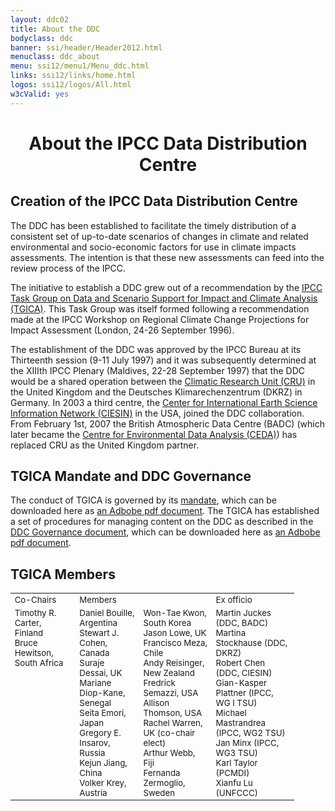 ```yaml
---
layout: ddc02
title: About the DDC
bodyclass: ddc
banner: ssi/header/Header2012.html
menuclass: ddc_about
menu: ssi12/menu1/Menu_ddc.html
links: ssi12/links/home.html
logos: ssi12/logos/All.html
w3cValid: yes
---
```

<div id="pagetitle">
  <h1 align="center">About the IPCC Data Distribution Centre</h1>
</div>
  <!-- End of Page Title Block -->

<div id="content">
  
  <p></p>
    
  <h2> Creation of the IPCC Data Distribution Centre</h2>
  
  <p>	The DDC has been established to facilitate the timely distribution of a consistent set of
  up-to-date scenarios of changes in climate and related environmental and socio-economic factors for
  use in climate impacts assessments. The intention is that these new assessments can feed into the
  review process of the IPCC.</p>
  
  <p>	The initiative to establish a DDC grew out of a recommendation by the
  <a href="http://www.ipcc.ch/activities/tgica.shtml" target="new">
  IPCC Task Group on Data and Scenario Support for Impact and Climate Analysis (TGICA)</a>.
  This Task Group was itself formed following a recommendation made at the IPCC Workshop on
  Regional Climate Change Projections for Impact Assessment (London, 24-26 September 1996). </p>
  
  <p>	The establishment of the DDC was approved by the IPCC Bureau at its Thirteenth session
  (9-11 July 1997) and it was subsequently determined at the XIIIth IPCC Plenary (Maldives, 22-28
  September 1997) that the DDC would be a shared operation between the
  <a href="http://www.cru.uea.ac.uk" target="new">Climatic Research Unit (CRU)</a> in the
  United Kingdom and the Deutsches Klimarechenzentrum (DKRZ) in Germany. In 2003 a third centre,
  the <a href="http://www.ciesin.columbia.edu/" target="new">Center for International Earth Science
  Information Network (CIESIN)</a> in the USA, joined the DDC collaboration.
  From February 1st, 2007 the British Atmospheric Data Centre (BADC) (which later became the
<a href="http://ceda.ac.uk" target="new">Centre for Environmental Data Analysis (CEDA)</a>)
  has replaced CRU as the United Kingdom partner.</p>
  
  <h2> TGICA Mandate and DDC Governance</h2>
  
  <p>The conduct of TGICA is governed by its
  <a href="/docs/TGICA_Mandate_031207.htm">mandate</a>, which
  can be downloaded here as <a href="/docs/TGICA_Mandate_031207.pdf">an Adbobe pdf document</a>.
  The TGICA has established a set of procedures for
  managing content on the DDC as described in the
  <a href="/docs/TGICA_DDC_Governance_2012feb08.html">DDC Governance document</a>, which
  can be downloaded here as <a href="/docs/TGICA_DDC_Governance_2012feb08.pdf">an Adbobe pdf document</a>.
  </p>
  
  <h2> TGICA Members</h2>
 
  <table align="center" style="width:90%;font-size:95%;">
  <tr>
  <td class="odd-table-column"> Co-Chairs </td>
  <td class="even-table-column">     Members </td>
  <td class="even-table-column">      </td>
  <td class="odd-table-column"> Ex officio  </td>
  </tr>
 <tr>
  <td class="odd-table-column" valign="top">
 Timothy R. Carter, Finland<br/>
 Bruce Hewitson, South Africa<br/>
  </td>
 <td class="even-table-column"> 
 Daniel Bouille, Argentina<br/>
 Stewart J. Cohen, Canada<br/>
 Suraje Dessai, UK<br/>
 Mariane Diop-Kane, Senegal<br/>
 Seita Emori, Japan<br/>
 Gregory E. Insarov, Russia<br/>
 Kejun Jiang, China<br/>
 Volker Krey, Austria<br/>
 </td>
 <td class="even-table-column"> 
 Won-Tae Kwon, South Korea<br/>
 Jason Lowe, UK<br/>
 Francisco Meza, Chile<br/>
 Andy Reisinger, New Zealand<br/>
 Fredrick Semazzi, USA<br/>
 Allison Thomson, USA<br/>
 Rachel Warren, UK (co-chair elect)<br/>
 Arthur Webb, Fiji<br/>
 Fernanda Zermoglio, Sweden</td>
 <td class="odd-table-column">
  Martin Juckes (DDC, BADC)  <br/>
  Martina Stockhause (DDC, DKRZ) <br/>
  Robert Chen (DDC, CIESIN) <br/>
Gian-Kasper Plattner (IPCC, WG I TSU)<br/>
 Michael Mastrandrea (IPCC, WG2 TSU)<br/>
 Jan Minx (IPCC, WG3 TSU)<br/>
 Karl Taylor (PCMDI)<br/> 
 Xianfu Lu (UNFCCC)</td></tr>
 </table>
 
  
  
</div>  
  
 
  
  <!-- end of center column -->
